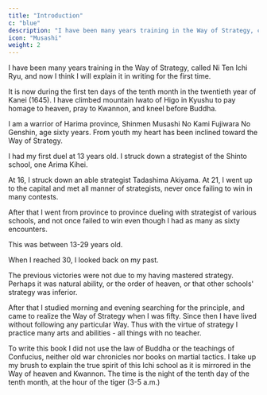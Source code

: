 ```yaml
---
title: "Introduction"
c: "blue"
description: "I have been many years training in the Way of Strategy, called Ni Ten Ichi Ryu, and now I think I will explain it in writing for the first time"
icon: "Musashi"
weight: 2
---
```



I have been many years training in the Way of Strategy, called Ni Ten Ichi Ryu, and now I think I will explain it in writing for the first time.

It is now during the first ten days of the tenth month in the twentieth year of Kanei (1645). I have climbed mountain Iwato of Higo in Kyushu to pay homage to heaven, pray to Kwannon, and kneel before Buddha. 

I am a warrior of Harima province, Shinmen Musashi No Kami Fujiwara No Genshin, age sixty years. From youth my heart has been inclined toward the Way of Strategy.

I had my first duel at 13 years old. I struck down a strategist of the Shinto school, one Arima Kihei. 

At 16, I struck down an able strategist Tadashima Akiyama. At 21,  I went up to the capital and met all manner of strategists, never once failing to win in many contests.

After that I went from province to province dueling with strategist of various schools, and not once failed to win even though I had as many as sixty encounters. 

This was between 13-29 years old. 

When I reached 30, I looked back on my past. 

The previous victories were not due to my having mastered strategy. Perhaps it
was natural ability, or the order of heaven, or that other schools' strategy was inferior.

After that I studied morning and evening searching for the principle, and came to realize the Way of Strategy when I was fifty. Since then I have lived without following any particular Way. Thus with the virtue of
strategy I practice many arts and abilities - all things with no teacher. 

To write this book I did not use the law of Buddha or the teachings of Confucius, neither old war chronicles nor books on martial tactics. I take up my brush to explain the true spirit of this Ichi school as it is mirrored in the Way of heaven and Kwannon. The time is the night of the tenth day of the tenth month, at the hour of the tiger (3-5 a.m.)
